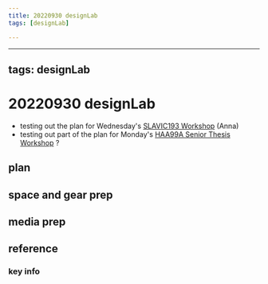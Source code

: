 ```yaml
---
title: 20220930 designLab
tags: [designLab]

---
```


---
tags: designLab
---
# 20220930 designLab
* testing out the plan for Wednesday's [SLAVIC193 Workshop](https://hackmd.io/BWOW7DgHRUSMcymzrep6MQ?view) (Anna)
* testing out part of the plan for Monday's [HAA99A Senior Thesis Workshop](https://hackmd.io/Rp9RBPGKQSqVAr8BEDFZ8A?view) ?

## plan

    
## space and gear prep



## media prep
## reference
### key info
